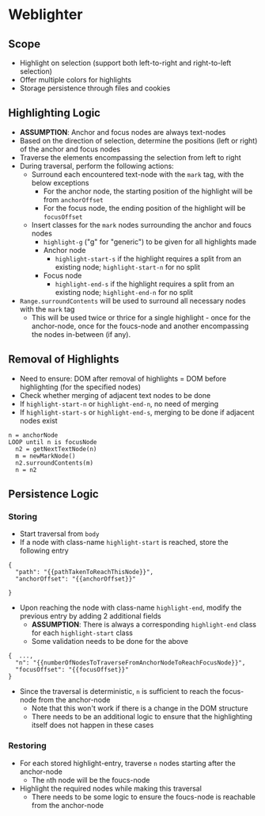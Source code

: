 # Weblighter

## Scope
- Highlight on selection (support both left-to-right and right-to-left selection)
- Offer multiple colors for highlights
- Storage persistence through files and cookies

## Highlighting Logic
- **ASSUMPTION**: Anchor and focus nodes are always text-nodes
- Based on the direction of selection, determine the positions (left or right) of the anchor and focus nodes
- Traverse the elements encompassing the selection from left to right
- During traversal, perform the following actions:
  - Surround each encountered text-node with the `mark` tag, with the below exceptions
    - For the anchor node, the starting position of the highlight will be from `anchorOffset`
    - For the focus node, the ending position of the highlight will be `focusOffset`
  - Insert classes for the `mark` nodes surrounding the anchor and foucs nodes
    - `highlight-g` ("g" for "generic") to be given for all highlights made
    - Anchor node
      - `highlight-start-s` if the highlight requires a split from an existing node; `highlight-start-n` for no split
    - Focus node
      - `highlight-end-s` if the highlight requires a split from an existing node; `highlight-end-n` for no split
- `Range.surroundContents` will be used to surround all necessary nodes with the `mark` tag
  - This will be used twice or thrice for a single highlight - once for the anchor-node, once for the foucs-node and another encompassing the nodes in-between (if any).

## Removal of Highlights
- Need to ensure: DOM after removal of highlights = DOM before highlighting (for the specified nodes)
- Check whether merging of adjacent text nodes to be done 
- If `highlight-start-n` or `highlight-end-n`, no need of merging
- If `highlight-start-s` or `highlight-end-s`, merging to be done if adjacent nodes exist

```
n = anchorNode
LOOP until n is focusNode
  n2 = getNextTextNode(n)
  m = newMarkNode()
  n2.surroundContents(m)
  n = n2
```

## Persistence Logic
### Storing
- Start traversal from `body`
- If a node with class-name `highlight-start` is reached, store the following entry
```
{
  "path": "{{pathTakenToReachThisNode}}",
  "anchorOffset": "{{anchorOffset}}"

}
```
- Upon reaching the node with class-name `highlight-end`, modify the previous entry by adding 2 additional fields
  - **ASSUMPTION**: There is always a corresponding `highlight-end` class for each `highlight-start` class
  - Some validation needs to be done for the above
```
{  ...,
  "n": "{{numberOfNodesToTraverseFromAnchorNodeToReachFocusNode}}",
  "focusOffset": "{{focusOffset}}"
}
```
- Since the traversal is deterministic, `n` is sufficient to reach the focus-node from the anchor-node
  - Note that this won't work if there is a change in the DOM structure
  - There needs to be an additional logic to ensure that the highlighting itself does not happen in these cases
### Restoring
- For each stored highlight-entry, traverse `n` nodes starting after the anchor-node
  - The `n`th node will be the foucs-node
- Highlight the required nodes while making this traversal
  - There needs to be some logic to ensure the foucs-node is reachable from the anchor-node

